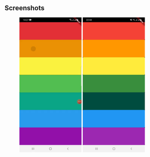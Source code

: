 ## Screenshots
<p align="center">
<img src="screenshots/mainrec.gif" width="40%">
<img src="screenshots/screenshot2.jpg" width="40%">
</p>